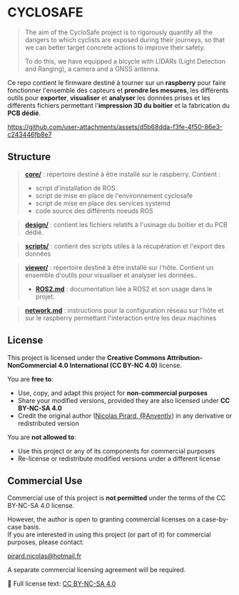# CYCLOSAFE

> The aim of the CycloSafe project is to rigorously quantify all the dangers to which cyclists are exposed during their journeys, so that we can better target concrete actions to improve their safety.
> 
> To do this, we have equipped a bicycle with LIDARs (Light Detection and Ranging), a camera and a GNSS antenna.

Ce repo contient le firmware destiné à tourner sur un **raspberry** pour faire fonctionner l'ensemble des capteurs et **prendre les mesures**, les différents outils pour **exporter**, **visualiser** et **analyser** les données prises et les différents fichiers permettant l'**impression 3D du boitier** et la fabrication du **PCB dédié**.

https://github.com/user-attachments/assets/d5b68dda-f3fe-4f50-86e3-c243446fb8e7

## Structure

> [**core/**](core/README.md) : répertoire destiné à être installé sur le raspberry. Contient :
> 	- script d'installation de ROS
> 	- script de mise en place de l'environnement cyclosafe
> 	- script de mise en place des services systemd
> 	- code source des différents noeuds ROS

> [**design/**](design/README.md) : contient les fichiers relatifs à l'usinage du boitier et du PCB dédié.

> [**scripts/**](scripts/README.md) : contient des scripts utiles à la récupération et l'export des données

> [**viewer/**](viewer/README.md) : répertoire destiné à être installé sur l'hôte. Contient un ensemble d'outils pour visualiser et analyser les données..
> - [**ROS2.md**](viewer/ROS2.md) : documentation liée à ROS2 et son usage dans le projet.

> [**network.md**](network.md) : instructions pour la configuration réseau sur l'hôte et sur le raspberry permettant l'interaction entre les deux machines


## License

This project is licensed under the **Creative Commons Attribution-NonCommercial 4.0 International (CC BY-NC 4.0)** license.

You are **free to**:
- Use, copy, and adapt this project for **non-commercial purposes**
- Share your modified versions, provided they are also licensed under **CC BY-NC-SA 4.0**
- Credit the original author ([Nicolas Pirard, @Anvently](https://github.com/Anvently)) in any derivative or redistributed version

You are **not allowed to**:
- Use this project or any of its components for commercial purposes
- Re-license or redistribute modified versions under a different license

## Commercial Use

Commercial use of this project is **not permitted** under the terms of the CC BY-NC-SA 4.0 license.

However, the author is open to granting commercial licenses on a case-by-case basis.  
If you are interested in using this project (or part of it) for commercial purposes, please contact:

[pirard.nicolas@hotmail.fr](pirard.nicolas@hotmail.fr)

A separate commercial licensing agreement will be required.

📄 Full license text: [CC BY-NC-SA 4.0](https://creativecommons.org/licenses/by-nc-sa/4.0/)

